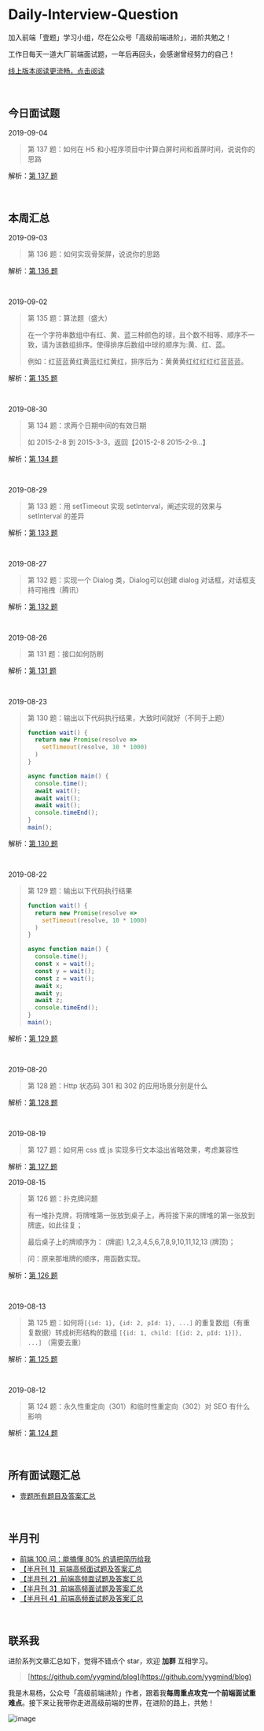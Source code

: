 # Daily-Interview-Question

加入前端「壹题」学习小组，尽在公众号「高级前端进阶」，进阶共勉之！

工作日每天一道大厂前端面试题，一年后再回头，会感谢曾经努力的自己！

[线上版本阅读更流畅，点击阅读](https://muyiy.cn/question/)

<br/>




## 今日面试题
2019-09-04

> 第 137 题：如何在 H5 和小程序项目中计算白屏时间和首屏时间，说说你的思路
>



解析：[第 137 题](https://github.com/Advanced-Frontend/Daily-Interview-Question/issues/272)

<br/>




## 本周汇总
2019-09-03

> 第 136 题：如何实现骨架屏，说说你的思路



解析：[第 136 题](https://github.com/Advanced-Frontend/Daily-Interview-Question/issues/270)

<br/>



2019-09-02

> 第 135 题：算法题（盛大）
>
> 在一个字符串数组中有红、黄、蓝三种颜色的球，且个数不相等、顺序不一致，请为该数组排序。使得排序后数组中球的顺序为:黄、红、蓝。
>
> 例如：红蓝蓝黄红黄蓝红红黄红，排序后为：黄黄黄红红红红红蓝蓝蓝。



解析：[第 135 题](https://github.com/Advanced-Frontend/Daily-Interview-Question/issues/266)

<br/>



2019-08-30

> 第 134 题：求两个日期中间的有效日期
>
> 如 2015-2-8 到 2015-3-3，返回【2015-2-8 2015-2-9...】



解析：[第 134 题](https://github.com/Advanced-Frontend/Daily-Interview-Question/issues/264)

<br/>



2019-08-29

> 第 133 题：用 setTimeout 实现 setInterval，阐述实现的效果与 setInterval 的差异



解析：[第 133 题](https://github.com/Advanced-Frontend/Daily-Interview-Question/issues/259)

<br/>



2019-08-27

> 第 132 题：实现一个 Dialog 类，Dialog可以创建 dialog 对话框，对话框支持可拖拽（腾讯）



解析：[第 132 题](https://github.com/Advanced-Frontend/Daily-Interview-Question/issues/257)

<br/>



2019-08-26

> 第 131 题：接口如何防刷



解析：[第 131 题](https://github.com/Advanced-Frontend/Daily-Interview-Question/issues/254)

<br/>



2019-08-23

> 第 130 题：输出以下代码执行结果，大致时间就好（不同于上题）
>
> ```js
> function wait() {
>   return new Promise(resolve =>
>     setTimeout(resolve, 10 * 1000)
>   )
> }
> 
> async function main() {
>   console.time();
>   await wait();
>   await wait();
>   await wait();
>   console.timeEnd();
> }
> main();
> ```



解析：[第 130 题](https://github.com/Advanced-Frontend/Daily-Interview-Question/issues/253)

<br/>



2019-08-22

> 第 129 题：输出以下代码执行结果
>
> ```js
> function wait() {
>   return new Promise(resolve =>
>     setTimeout(resolve, 10 * 1000)
>   )
> }
> 
> async function main() {
>   console.time();
>   const x = wait();
>   const y = wait();
>   const z = wait();
>   await x;
>   await y;
>   await z;
>   console.timeEnd();
> }
> main();
> ```



解析：[第 129 题](https://github.com/Advanced-Frontend/Daily-Interview-Question/issues/251)

<br/>



2019-08-20

> 第 128 题：Http 状态码 301 和 302 的应用场景分别是什么



解析：[第 128 题](https://github.com/Advanced-Frontend/Daily-Interview-Question/issues/249)

<br/>



2019-08-19

> 第 127 题：如何用 css 或 js 实现多行文本溢出省略效果，考虑兼容性



解析：[第 127 题](https://github.com/Advanced-Frontend/Daily-Interview-Question/issues/246)



2019-08-15

> 第 126 题：扑克牌问题
>
> 有一堆扑克牌，将牌堆第一张放到桌子上，再将接下来的牌堆的第一张放到牌底，如此往复；
>
> 最后桌子上的牌顺序为： (牌底) 1,2,3,4,5,6,7,8,9,10,11,12,13 (牌顶)；
>
> 问：原来那堆牌的顺序，用函数实现。



解析：[第 126 题](https://github.com/Advanced-Frontend/Daily-Interview-Question/issues/245)

<br/>



2019-08-13

> 第 125 题：如何将`[{id: 1}, {id: 2, pId: 1}, ...]` 的重复数组（有重复数据）转成树形结构的数组 `[{id: 1, child: [{id: 2, pId: 1}]}, ...]` （需要去重）



解析：[第 125 题](https://github.com/Advanced-Frontend/Daily-Interview-Question/issues/243)

<br/>



2019-08-12

> 第 124 题：永久性重定向（301）和临时性重定向（302）对 SEO 有什么影响



解析：[第 124 题](https://github.com/Advanced-Frontend/Daily-Interview-Question/issues/241)

<br/>



## 所有面试题汇总

-   [壹题所有题目及答案汇总](https://github.com/Advanced-Frontend/Daily-Interview-Question/blob/master/datum/summary.md)

<br/>



## 半月刊

- [前端 100 问：能搞懂 80% 的请把简历给我](https://github.com/yygmind/blog/issues/43)
- [【半月刊 1】前端高频面试题及答案汇总](https://juejin.im/post/5c6977e46fb9a049fd1063dc)
- [【半月刊 2】前端高频面试题及答案汇总](https://juejin.im/post/5c7bd72ef265da2de80f7f17)
- [【半月刊 3】前端高频面试题及答案汇总](https://juejin.im/post/5c9ac3f66fb9a070e056718f)
- [【半月刊 4】前端高频面试题及答案汇总](https://juejin.im/post/5cb3376bf265da039c0543da)

<br/>



## 联系我

进阶系列文章汇总如下，觉得不错点个 star，欢迎 **加群** 互相学习。

> [https://github.com/yygmind/blog](https://github.com/yygmind/blog)

我是木易杨，公众号「高级前端进阶」作者，跟着我**每周重点攻克一个前端面试重难点**。接下来让我带你走进高级前端的世界，在进阶的路上，共勉！

![image](https://github.com/yygmind/blog/raw/master/images/weixin_re.png)
